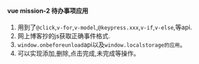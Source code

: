 #### vue mission-2 待办事项应用

1. 用到了`@click`,`v-for`,`v-model`,`@keypress.xxx`,`v-if`,`v-else`,等api.
2. 网上博客抄的js获取正确事件格式.
3. `window.onbeforeunload`api以及`window.localstorage的应用`。
4. 可以实现添加,删除,点击完成,未完成等操作。
